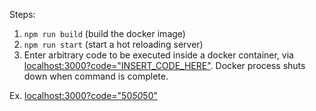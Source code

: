 Steps:

1. `npm run build` (build the docker image)
2. `npm run start` (start a hot reloading server)
3. Enter arbitrary code to be executed inside a docker container, via [localhost:3000?code="INSERT_CODE_HERE"](localhost:3000?code="INSERT_CODE_HERE").  Docker process shuts down when command is complete.

Ex. [localhost:3000?code="50*50*50"](localhost:3000?code="50*50*50")
